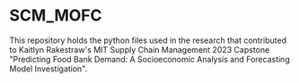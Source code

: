 # SCM_MOFC
This repository holds the python files used in the research that contributed to Kaitlyn Rakestraw's MIT Supply Chain Management 2023 Capstone "Predicting Food Bank Demand: A Socioeconomic Analysis and Forecasting Model Investigation".
